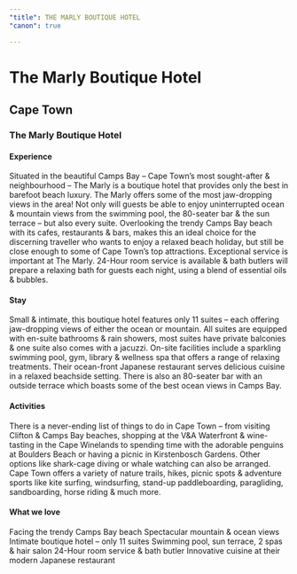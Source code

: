 ```yaml
---
"title": THE MARLY BOUTIQUE HOTEL
"canon": true

---
```


# The Marly Boutique Hotel
## Cape Town
### The Marly Boutique Hotel

#### Experience
Situated in the beautiful Camps Bay – Cape Town’s most sought-after &amp; neighbourhood – The Marly is a boutique hotel that provides only the best in barefoot beach luxury.
The Marly offers some of the most jaw-dropping views in the area!  Not only will guests be able to enjoy uninterrupted ocean &amp; mountain views from the swimming pool, the 80-seater bar &amp; the sun terrace – but also every suite.
Overlooking the trendy Camps Bay beach with its cafes, restaurants &amp; bars, makes this an ideal choice for the discerning traveller who wants to enjoy a relaxed beach holiday, but still be close enough to some of Cape Town’s top attractions.
Exceptional service is important at The Marly.  24-Hour room service is available &amp; bath butlers will prepare a relaxing bath for guests each night, using a blend of essential oils &amp; bubbles.

#### Stay
Small &amp; intimate, this boutique hotel features only 11 suites – each offering jaw-dropping views of either the ocean or mountain.
All suites are equipped with en-suite bathrooms &amp; rain showers, most suites have private balconies &amp; one suite also comes with a jacuzzi.
On-site facilities include a sparkling swimming pool, gym, library &amp; wellness spa that offers a range of relaxing treatments.  Their ocean-front Japanese restaurant serves delicious cuisine in a relaxed beachside setting.  There is also an 80-seater bar with an outside terrace which boasts some of the best ocean views in Camps Bay.

#### Activities
There is a never-ending list of things to do in Cape Town – from visiting Clifton &amp; Camps Bay beaches, shopping at the V&amp;A Waterfront &amp; wine-tasting in the Cape Winelands to spending time with the adorable penguins at Boulders Beach or having a picnic in Kirstenbosch Gardens.
Other options like shark-cage diving or whale watching can also be arranged.  Cape Town offers a variety of nature trails, hikes, picnic spots &amp; adventure sports like kite surfing, windsurfing, stand-up paddleboarding, paragliding, sandboarding, horse riding &amp; much more.


#### What we love
Facing the trendy Camps Bay beach
Spectacular mountain &amp; ocean views
Intimate boutique hotel – only 11 suites
Swimming pool, sun terrace, 2 spas &amp; hair salon
24-Hour room service &amp; bath butler
Innovative cuisine at their modern Japanese restaurant